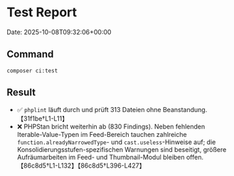 # Test Report

Date: 2025-10-08T09:32:06+00:00

## Command

```
composer ci:test
```

## Result

- ✅ `phplint` läuft durch und prüft 313 Dateien ohne Beanstandung.【31f1be†L1-L11】
- ❌ PHPStan bricht weiterhin ab (830 Findings). Neben fehlenden Iterable-Value-Typen im Feed-Bereich tauchen zahlreiche `function.alreadyNarrowedType`- und `cast.useless`-Hinweise auf; die Konsolidierungsstufen-spezifischen Warnungen sind beseitigt, größere Aufräumarbeiten im Feed- und Thumbnail-Modul bleiben offen.【86c8d5†L1-L132】【86c8d5†L396-L427】
